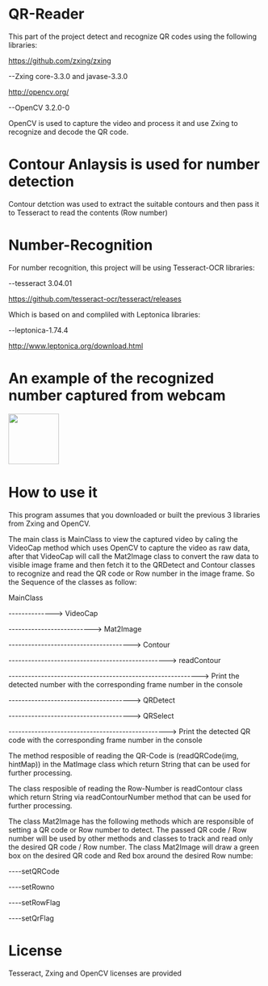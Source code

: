 # QR-Reader
This part of the project detect and recognize QR codes using the following libraries:

https://github.com/zxing/zxing

--Zxing core-3.3.0 and javase-3.3.0

http://opencv.org/

--OpenCV 3.2.0-0

OpenCV is used to capture the video and process it and use Zxing to recognize and decode the QR code.

# Contour Anlaysis is used for number detection
Contour detction was used to extract the suitable contours and then pass it to Tesseract to read the contents (Row number)

# Number-Recognition
For number recognition, this project will be using Tesseract-OCR libraries:

--tesseract 3.04.01

https://github.com/tesseract-ocr/tesseract/releases

Which is based on and compliled with Leptonica libraries:

--leptonica-1.74.4

http://www.leptonica.org/download.html

# An example of the recognized number captured from webcam

<image src="No.png" width = 100>

# How to use it

This program assumes that you downloaded or built the previous 3 libraries from Zxing and OpenCV.

The main class is MainClass to view the captured video by caling the VideoCap method which uses OpenCV to capture the video as raw data, after that VideoCap will call the Mat2Image class to convert the raw data to visible image frame and then fetch it to the QRDetect and Contour classes to recognize and read the QR code or Row number in the image frame. So the Sequence of the classes as follow:

MainClass

--------------> VideoCap 

--------------------------> Mat2Image 

--------------------------------------> Contour 

-------------------------------------------------> readContour

-----------------------------------------------------------> Print the detected number with the corresponding frame number in the console

--------------------------------------> QRDetect 


--------------------------------------> QRSelect 

-------------------------------------------------> Print the detected QR code with the corresponding frame number in the console

The method resposible of reading the QR-Code is (readQRCode(img, hintMap)) in the MatImage class which return String that can be used for further processing.

The class resposible of reading the Row-Number is readContour class which return String via readContourNumber method that can be used for further processing.

The class Mat2Image has the following methods which are responsible of setting a QR code or Row number to detect. The passed QR code / Row number will be used by other methods and classes to track and read only the desired QR code / Row number. The class Mat2Image will draw a green box on the desired QR code and Red box around the desired Row numbe:

----setQRCode

----setRowno

----setRowFlag

----setQrFlag


# License
Tesseract, Zxing and OpenCV licenses are provided

